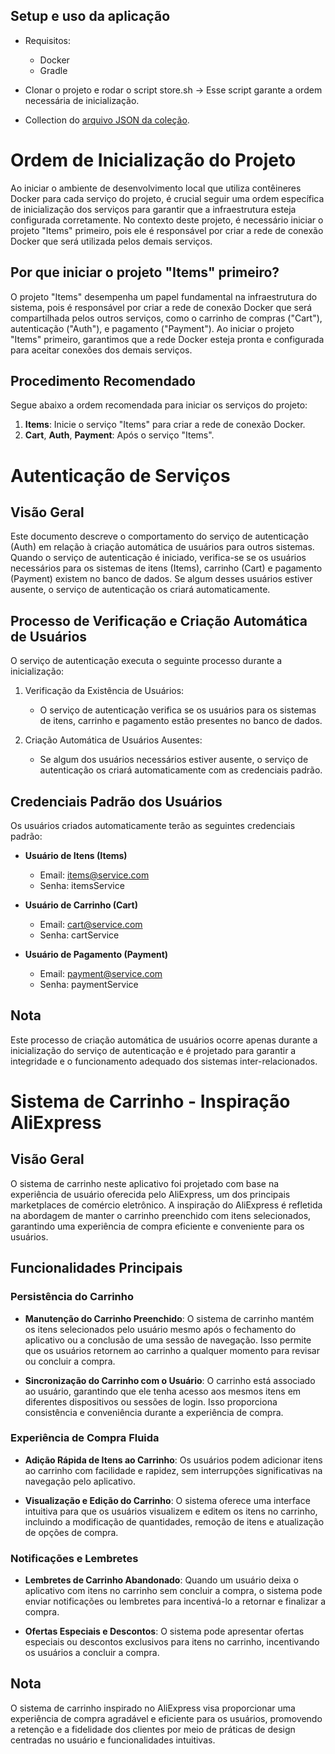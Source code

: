 ## Setup e uso da aplicação

- Requisitos:
    - Docker
    - Gradle

- Clonar o projeto e rodar o script store.sh -> Esse script garante a ordem necessária de inicialização.
- Collection do [arquivo JSON da coleção](./store_collection.json).

# Ordem de Inicialização do Projeto

Ao iniciar o ambiente de desenvolvimento local que utiliza contêineres Docker para cada serviço do projeto, é crucial seguir uma ordem específica de inicialização dos serviços para garantir que a infraestrutura esteja configurada corretamente. No contexto deste projeto, é necessário iniciar o projeto "Items" primeiro, pois ele é responsável por criar a rede de conexão Docker que será utilizada pelos demais serviços.

## Por que iniciar o projeto "Items" primeiro?

O projeto "Items" desempenha um papel fundamental na infraestrutura do sistema, pois é responsável por criar a rede de conexão Docker que será compartilhada pelos outros serviços, como o carrinho de compras ("Cart"), autenticação ("Auth"), e pagamento ("Payment"). Ao iniciar o projeto "Items" primeiro, garantimos que a rede Docker esteja pronta e configurada para aceitar conexões dos demais serviços.

## Procedimento Recomendado

Segue abaixo a ordem recomendada para iniciar os serviços do projeto:

1. **Items**: Inicie o serviço "Items" para criar a rede de conexão Docker.
2. **Cart**, **Auth**, **Payment**: Após o serviço "Items".

# Autenticação de Serviços

## Visão Geral

Este documento descreve o comportamento do serviço de autenticação (Auth) em relação à criação automática de usuários para outros sistemas. Quando o serviço de autenticação é iniciado, verifica-se se os usuários necessários para os sistemas de itens (Items), carrinho (Cart) e pagamento (Payment) existem no banco de dados. Se algum desses usuários estiver ausente, o serviço de autenticação os criará automaticamente.

## Processo de Verificação e Criação Automática de Usuários

O serviço de autenticação executa o seguinte processo durante a inicialização:

1. Verificação da Existência de Usuários:
   - O serviço de autenticação verifica se os usuários para os sistemas de itens, carrinho e pagamento estão presentes no banco de dados.

2. Criação Automática de Usuários Ausentes:
   - Se algum dos usuários necessários estiver ausente, o serviço de autenticação os criará automaticamente com as credenciais padrão.

## Credenciais Padrão dos Usuários

Os usuários criados automaticamente terão as seguintes credenciais padrão:

- **Usuário de Itens (Items)**
  - Email: items@service.com
  - Senha: itemsService

- **Usuário de Carrinho (Cart)**
  - Email: cart@service.com
  - Senha: cartService

- **Usuário de Pagamento (Payment)**
  - Email: payment@service.com
  - Senha: paymentService

## Nota

Este processo de criação automática de usuários ocorre apenas durante a inicialização do serviço de autenticação e é projetado para garantir a integridade e o funcionamento adequado dos sistemas inter-relacionados.

# Sistema de Carrinho - Inspiração AliExpress

## Visão Geral

O sistema de carrinho neste aplicativo foi projetado com base na experiência de usuário oferecida pelo AliExpress, um dos principais marketplaces de comércio eletrônico. A inspiração do AliExpress é refletida na abordagem de manter o carrinho preenchido com itens selecionados, garantindo uma experiência de compra eficiente e conveniente para os usuários.

## Funcionalidades Principais

### Persistência do Carrinho

- **Manutenção do Carrinho Preenchido**: O sistema de carrinho mantém os itens selecionados pelo usuário mesmo após o fechamento do aplicativo ou a conclusão de uma sessão de navegação. Isso permite que os usuários retornem ao carrinho a qualquer momento para revisar ou concluir a compra.

- **Sincronização do Carrinho com o Usuário**: O carrinho está associado ao usuário, garantindo que ele tenha acesso aos mesmos itens em diferentes dispositivos ou sessões de login. Isso proporciona consistência e conveniência durante a experiência de compra.

### Experiência de Compra Fluida

- **Adição Rápida de Itens ao Carrinho**: Os usuários podem adicionar itens ao carrinho com facilidade e rapidez, sem interrupções significativas na navegação pelo aplicativo.

- **Visualização e Edição do Carrinho**: O sistema oferece uma interface intuitiva para que os usuários visualizem e editem os itens no carrinho, incluindo a modificação de quantidades, remoção de itens e atualização de opções de compra.

### Notificações e Lembretes

- **Lembretes de Carrinho Abandonado**: Quando um usuário deixa o aplicativo com itens no carrinho sem concluir a compra, o sistema pode enviar notificações ou lembretes para incentivá-lo a retornar e finalizar a compra.

- **Ofertas Especiais e Descontos**: O sistema pode apresentar ofertas especiais ou descontos exclusivos para itens no carrinho, incentivando os usuários a concluir a compra.

## Nota

O sistema de carrinho inspirado no AliExpress visa proporcionar uma experiência de compra agradável e eficiente para os usuários, promovendo a retenção e a fidelidade dos clientes por meio de práticas de design centradas no usuário e funcionalidades intuitivas.